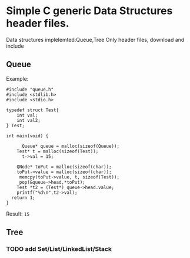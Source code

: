 # Simple C generic Data Structures header files. 
Data structures implelemted:Queue,Tree
Only header files, download and include

## Queue


Example:

``` 
#include "queue.h"
#include <stdlib.h>
#include <stdio.h>

typedef struct Test{
    int val;
    int val2;
} Test;

int main(void) {

      Queue* queue = malloc(sizeof(Queue));
    Test* t = malloc(sizeof(Test));
      t->val = 15;

    QNode* toPut = malloc(sizeof(char));
    toPut->value = malloc(sizeof(char));
     memcpy(toPut->value, t, sizeof(Test));
     pop(&queue->head,*toPut);
    Test *t2 = (Test*) queue->head.value;
    printf("%d\n",t2->val);
  return 1;
}
```

Result: ```15```

## Tree

### TODO add Set/List/LinkedList/Stack
